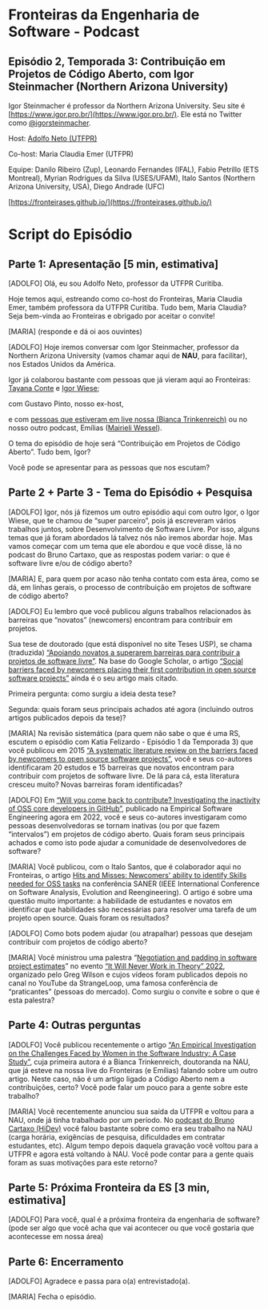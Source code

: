 # Fronteiras da Engenharia de Software - Podcast


## Episódio 2, Temporada 3: Contribuição em Projetos de Código Aberto, com Igor Steinmacher (Northern Arizona University)

Igor Steinmacher é professor da Northern Arizona University. Seu site é [https://www.igor.pro.br/](https://www.igor.pro.br/). Ele está no Twitter como [@igorsteinmacher](https://twitter.com/igorsteinmacher).

Host: [Adolfo Neto (UTFPR)](https://adolfont.github.io/)

Co-host: Maria Claudia Emer (UTFPR)

Equipe: Danilo Ribeiro (Zup), Leonardo Fernandes (IFAL), Fabio Petrillo (ETS Montreal), Myrian Rodrigues da Silva (USES/UFAM), Italo Santos (Northern Arizona University, USA), Diego Andrade (UFC)

[https://fronteirases.github.io/](https://fronteirases.github.io/)


 


# Script do Episódio


## Parte 1: Apresentação [5 min, estimativa]

[ADOLFO] Olá, eu sou Adolfo Neto, professor da UTFPR Curitiba.

Hoje temos aqui, estreando como co-host do Fronteiras, Maria Claudia Emer, também professora da UTFPR Curitiba. Tudo bem, Maria Claudia? Seja bem-vinda ao Fronteiras e obrigado por aceitar o convite!

[MARIA] (responde e dá oi aos ouvintes)

[ADOLFO] Hoje iremos conversar com Igor Steinmacher, professor da Northern Arizona University (vamos chamar aqui de **NAU**, para facilitar), nos Estados Unidos da América. 

Igor já colaborou bastante com pessoas que já vieram aqui ao Fronteiras: [Tayana Conte](https://anchor.fm/fronteirases/episodes/10--User-Experience-UX-com-Tayana-Conte-UFAM-esqjr9) e [Igor Wiese](https://anchor.fm/fronteirases/episodes/Desenvolvimento-de-Software-Livre-com-Igor-Wiese-UTFPR-e18q33q); 

com Gustavo Pinto, nosso ex-host, 

e com [pessoas que estiveram em live nossa (Bianca Trinkenreich)](https://youtu.be/rcubAsP9fS8) ou no nosso outro podcast, Emílias ([Mairieli Wessel](https://youtu.be/MInRTZmfXPA)). 

O tema do episódio de hoje será “Contribuição em Projetos de Código Aberto”. Tudo bem, Igor? 

Você pode se apresentar para as pessoas que nos escutam? 


## Parte 2 + Parte 3 - Tema do Episódio + Pesquisa

[ADOLFO] Igor, nós já fizemos um outro episódio aqui com outro Igor, o Igor Wiese, que te chamou de “super parceiro”, pois já escreveram vários trabalhos juntos, sobre Desenvolvimento de Software Livre. Por isso, alguns temas que já foram abordados lá talvez nós não iremos abordar hoje. Mas vamos começar com um tema que ele abordou e que você disse, lá no podcast do Bruno Cartaxo, que as respostas podem variar: o que é software livre e/ou de código aberto?

[MARIA] E, para quem por acaso não tenha contato com esta área, como se dá, em linhas gerais, o processo de contribuição em projetos de software de código aberto?

[ADOLFO] Eu lembro que você publicou alguns trabalhos relacionados às barreiras que “novatos” (newcomers) encontram para contribuir em projetos. 

Sua tese de doutorado (que está disponível no site Teses USP), se chama (traduzida) [“Apoiando novatos a superarem barreiras para contribuir a projetos de software livre”](https://teses.usp.br/teses/disponiveis/45/45134/tde-30112015-131552/pt-br.php). Na base do Google Scholar, o artigo  [“Social barriers faced by newcomers placing their first contribution in open source software projects”](https://scholar.google.com/citations?view_op=view_citation&hl=en&user=I8o8rfoAAAAJ&citation_for_view=I8o8rfoAAAAJ:r0BpntZqJG4C) ainda é o seu artigo mais citado.

Primeira pergunta: como surgiu a ideia desta tese?

Segunda: quais foram seus principais achados até agora (incluindo outros artigos publicados depois da tese)?

[MARIA] Na revisão sistemática (para quem não sabe o que é uma RS, escutem o episódio com Katia Felizardo - Episódio 1 da Temporada 3) que você publicou em 2015 [“A systematic literature review on the barriers faced by newcomers to open source software projects”](https://scholar.google.com/citations?view_op=view_citation&hl=en&user=I8o8rfoAAAAJ&citation_for_view=I8o8rfoAAAAJ:r0BpntZqJG4C), você e seus co-autores identificaram 20 estudos e 15 barreiras que novatos encontram para contribuir com projetos de software livre. De lá para cá, esta literatura cresceu muito? Novas barreiras foram identificadas?

[ADOLFO]  Em [“Will you come back to contribute? Investigating the inactivity of OSS core developers in GitHub”](https://link.springer.com/article/10.1007/s10664-021-10012-6), publicado na Empirical Software Engineering agora em 2022, você e seus co-autores investigaram como pessoas desenvolvedoras se tornam inativas (ou por que fazem “intervalos”) em projetos de código aberto. Quais foram seus principais achados e como isto pode ajudar a comunidade de desenvolvedores de software?

[MARIA]  Você publicou, com o Italo Santos, que é colaborador aqui no Fronteiras, o artigo [Hits and Misses: Newcomers' ability to identify Skills needed for OSS tasks](https://ieeexplore.ieee.org/abstract/document/9825764) na conferência SANER (IEEE International Conference on Software Analysis, Evolution and Reengineering). O artigo é sobre uma questão muito importante: a habilidade de estudantes e novatos em identificar que habilidades são necessárias para resolver uma tarefa de um projeto open source. Quais foram os resultados?

[ADOLFO] Como bots podem ajudar (ou atrapalhar) pessoas que desejam contribuir com projetos de código aberto?

[MARIA] Você ministrou uma palestra “[Negotiation and padding in software project estimates](https://www.youtube.com/watch?v=zpPDlVoiVSU)” no evento  [“It Will Never Work in Theory” 2022](https://www.youtube.com/watch?v=_SJL7vepQvU&list=PLcGKfGEEONaCC6Y_DR0mw04WghP2QjMSO), organizado pelo Greg Wilson e cujos vídeos foram publicados depois no canal no YouTube da StrangeLoop, uma famosa conferência de “praticantes” (pessoas do mercado). Como surgiu o convite e sobre o que é esta palestra?


## Parte 4: Outras perguntas

[ADOLFO] Você publicou recentemente o artigo [“An Empirical Investigation on the Challenges Faced by Women in the Software Industry: A Case Study”](https://scholar.google.com/citations?view_op=view_citation&hl=en&user=I8o8rfoAAAAJ&sortby=pubdate&citation_for_view=I8o8rfoAAAAJ:vbGhcppDl1QC), cuja primeira autora é a Bianca Trinkenreich, doutoranda na NAU, que já esteve na nossa live do Fronteiras (e Emílias) falando sobre um outro artigo. Neste caso, não é um artigo ligado a Código Aberto nem a contribuições, certo? Você pode falar um pouco para a gente sobre este trabalho?

[MARIA]  Você recentemente anunciou sua saída da UTFPR e voltou para a NAU, onde já tinha trabalhado por um período. No [podcast do Bruno Cartaxo (HiDev)](https://anchor.fm/hidevpodcast/episodes/Como-entrar-em-projetos-Open-Source---Igor-Steinmacher---TCNICAS--TRAJETRIAS-2-eevcm0) você falou bastante sobre como era seu trabalho na NAU (carga horária, exigências de pesquisa, dificuldades em contratar estudantes, etc). Algum tempo depois daquela gravação você voltou para a UTFPR e agora está voltando à NAU. Você pode contar para a gente quais foram as suas motivações para este retorno?


## Parte 5: Próxima Fronteira da ES [3 min, estimativa]

[ADOLFO] Para você, qual é a próxima fronteira da engenharia de software? (pode ser algo que você acha que vai acontecer ou que você gostaria que acontecesse em nossa área)


## Parte 6: Encerramento

[ADOLFO] Agradece e passa para o(a) entrevistado(a). 

[MARIA] Fecha o episódio.
